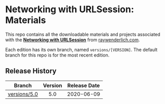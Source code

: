 # Networking with URLSession: Materials

This repo contains all the downloadable materials and projects associated with the **[Networking with URLSession](https://www.raywenderlich.com/10376245-networking-with-urlsession)** from [raywenderlich.com](https://www.raywenderlich.com).

Each edition has its own branch, named `versions/[VERSION]`. The default branch for this repo is for the most recent edition.

## Release History

| Branch                                                                                   | Version | Release Date |
| ---------------------------------------------------------------------------------------- |:-------:|:------------:|
| [versions/5.0](https://github.com/raywenderlich/video-nurls-materials/tree/versions/5.0) | 5.0     | 2020-06-09   |
